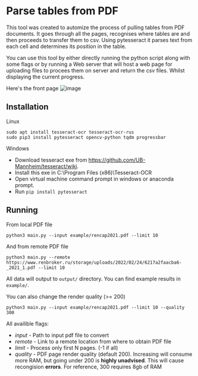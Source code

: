 # Parse tables from PDF
This tool was created to automize the process of pulling tables from PDF documents. It goes through all the pages, 
recognises where tables are and then proceeds to transfer them to csv. Using pytesseract it parses text from each cell and determines its position in the table.

You can use this tool by either directly running the python script along with some flags or by running a Web server that will host a web page for uploading files to procees them on server and return the csv files. Whilst displaying the current progress.

Here's the front page
![image](https://user-images.githubusercontent.com/36619129/176673780-6ea4bd77-7f36-42f2-bfba-b199e533f29f.png)

## Installation
Linux
```shell
sudo apt install tesseract-ocr tesseract-ocr-rus
sudo pip3 install pytesseract opencv-python tqdm progressbar
```

Windows
*  Download tesseract exe from https://github.com/UB-Mannheim/tesseract/wiki.
*  Install this exe in C:\Program Files (x86)\Tesseract-OCR
*  Open virtual machine command prompt in windows or anaconda prompt.
*  Run `pip install pytesseract`

## Running
From local PDF file
```
python3 main.py --input example/rencap2021.pdf --limit 10
```

And from remote PDF file
```
python3 main.py --remote https://www.renbroker.ru/storage/uploads/2022/02/24/6217a2faacba6-_2021_1.pdf --limit 10
```

All data will output to `output/` directory. You can find example results in `example/`.

You can also change the render quality (>= 200)
```
python3 main.py --input example/rencap2021.pdf --limit 10 --quality 300
```

All availible flags:
*  _input_ - Path to input pdf file to convert
*  _remote_ - Link to a remote location from where to obtain PDF file
*  _limit_ - Process only first N pages. (-1 if all)
*  _quality_ - PDF page render quality (default 200). Increasing will consume more RAM, but going under 200 is **highly unadvised**. This will cause recongision **errors**. For reference, 300 requires 8gb of RAM
